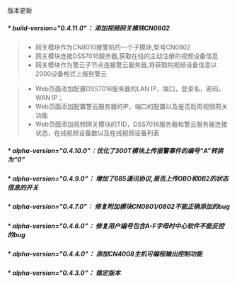 ﻿版本更新

##### * build-version="0.4.11.0"： 添加视频网关模块CN0802
>* 网关模块作为CN8010接警机的一个子模块,型号CN0802
>* 网关模块连接DSS7016服务器,获取在线的主动注册的视频设备信息
>* 网关模块作为警云子节点连接警云服务器,将获取的视频设备信息以2000设备格式上报到警云

>* Web页面添加配置DSS7016服务器的LAN IP，端口，登录名，密码，WAN IP；
>* Web页面添加配置警云服务器的IP，端口的配置以及是否启用视频网关功能
>* Web页面添加视频网关模块的TID，DSS7016服务器和警云服务器连接状态，在线视频设备数以及在线视频设备列表

##### * alpha-version="0.4.10.0"：优化了300T模块上传报警事件的编号“A”转换为“0”
##### * alpha-version="0.4.9.0"： 增加了685通讯协议,是否上传OBO和0B2的状态信息的开关
##### * alpha-version="0.4.7.0"： 修复附加模块CN0801/0802不能正确添加的bug
##### * alpha-version="0.4.6.0"： 修复用户编号包含A-F字母时中心软件不能反控的bug

##### * alpha-version="0.4.4.0"： 添加CN4008主机可编程输出控制功能
##### * alpha-version="0.4.3.0"： 稳定版本
